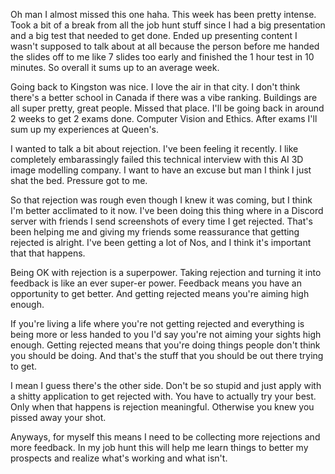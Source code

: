 Oh man I almost missed this one haha. This week has been pretty intense. Took a bit of a break from all the job hunt stuff since I had a big presentation and a big test that needed to get done. Ended up presenting content I wasn't supposed to talk about at all because the person before me handed the slides off to me like 7 slides too early and finished the 1 hour test in 10 minutes. So overall it sums up to an average week.

Going back to Kingston was nice. I love the air in that city. I don't think there's a better school in Canada if there was a vibe ranking. Buildings are all super pretty, great people. Missed that place. I'll be going back in around 2 weeks to get 2 exams done. Computer Vision and Ethics. After exams I'll sum up my experiences at Queen's.

I wanted to talk a bit about rejection. I've been feeling it recently. I like completely embarassingly failed this technical interview with this AI 3D image modelling company. I want to have an excuse but man I think I just shat the bed. Pressure got to me. 

So that rejection was rough even though I knew it was coming, but I think I'm better acclimated to it now. I've been doing this thing where in a Discord server with friends I send screenshots of every time I get rejected. That's been helping me and giving my friends some reassurance that getting rejected is alright. I've been getting a lot of Nos, and I think it's important that that happens.

Being OK with rejection is a superpower. Taking rejection and turning it into feedback is like an ever super-er power. Feedback means you have an opportunity to get better. And getting rejected means you're aiming high enough.

If you're living a life where you're not getting rejected and everything is being more or less handed to you I'd say you're not aiming your sights high enough. Getting rejected means that you're doing things people don't think you should be doing. And that's the stuff that you should be out there trying to get.

I mean I guess there's the other side. Don't be so stupid and just apply with a shitty application to get rejected with. You have to actually try your best. Only when that happens is rejection meaningful. Otherwise you knew you pissed away your shot.

Anyways, for myself this means I need to be collecting more rejections and more feedback. In my job hunt this will help me learn things to better my prospects and realize what's working and what isn't.